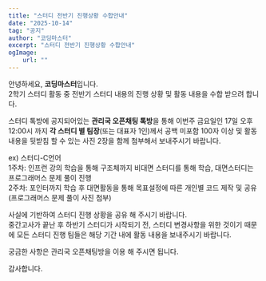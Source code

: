```yaml
---
title: "스터디 전반기 진행상황 수합안내"
date: "2025-10-14"
tag: "공지"
author: "코딩마스터"
excerpt: "스터디 전반기 진행상황 수합안내"
ogImage:
    url: ""
---
```


안녕하세요, **코딩마스터**입니다.\
2학기 스터디 활동 중 전반기 스터디 내용의 진행 상황 및 활동 내용을 수합 받으려 합니다.

스터디 톡방에 공지되어있는 **관리국 오픈채팅 톡방**을 통해 이번주 금요일인 17일 오후 12:00시 까지 **각 스터디 별 팀장**(또는 대표자 1인)께서 공백 미포함 100자 이상 및 활동 내용을 뒷받침 할 수 있는 사진 2장을 함께 첨부해서 보내주시기 바랍니다.

ex) 스터디-C언어\
1주차: 인프런 강의 학습을 통해 구조체까지 비대면 스터디를 통해 학습, 대면스터디는 프로그래머스 문제 풀이 진행\
2주차: 포인터까지 학습 후 대면활동을 통해 목표설정에 따른 개인별 코드 제작 및 공유\
(프로그래머스 문제 풀이 사진 첨부)

사실에 기반하여 스터디 진행 상황을 공유 해 주시기 바랍니다.\
중간고사가 끝난 후 하반기 스터디가 시작되기 전, 스터디 변경사항을 위한 것이기 때문에 모든 스터디 진행 팀들은 해당 기간 내에 활동 내용을 보내주시기 바랍니다.

궁금한 사항은 관리국 오픈채팅방을 이용 해 주시면 됩니다.

감사합니다.